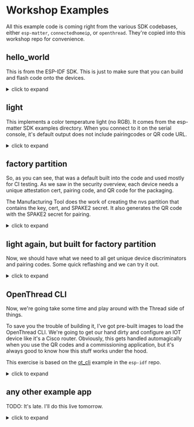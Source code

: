 # Workshop Examples

All this example code is coming right from the various SDK codebases,
either `esp-matter`, `connectedhomeip`, or `openthread`. They're 
copied into this workshop repo for convenience.

## hello_world

This is from the ESP-IDF SDK. This is just to make sure that you can
build and flash code onto the devices.

<details>
<summary>click to expand</summary>

```bash
cd /workspaces/examples/hello_world
```

Configure for the target board. We've got support for all the various esp32
targets in the container, but we're just working with esp32c6 today.

```bash
idf.py set-target esp32c6
```

Check out the menuconfig! I haven't had to custom compile a linux kernel
in ages, but this is just like that was the last time I did it. You shouldn't
have to change anything for the hello_world build, but you'll definitely
learn some options here. Especially with flash partitioning and component
enablement. For example, if you were building a low power Matter device 
with the esp32c6, you could make a device that just uses the BLE and Thread
support and skip building in wifi at all to save a lot of code space and power.

When you're done poking around the menuconfig, quit without saving and run 
the build.

```bash
idf.py menuconfig
idf.py build
```
After five or so minutes and close to a thousand build commands, the build
will be done and the tail of your build output will look something like this.

```bash
-- Build files have been written to: /workspaces/examples/hello_world/build/bootloader
[103/104] Generating binary image from built executableesptool.py v4.5.1
Creating esp32c6 image...
Merged 1 ELF section
Successfully created esp32c6 image.
Generated /workspaces/examples/hello_world/build/bootloader/bootloader.bin
[104/104] cd /workspaces/examples/hello_world/build/bootloader/esp-idf/es...ader 0x0 /workspaces/examples/hello_world/build/bootloader/bootloader.binBootloader binary size 0x50b0 bytes. 0x2f50 bytes (37%) free.
[890/891] Generating binary image from built executableesptool.py v4.5.1
Creating esp32c6 image...
Merged 1 ELF section
Successfully created esp32c6 image.
Generated /workspaces/examples/hello_world/build/hello_world.bin
[891/891] cd /workspaces/examples/hello_world/build/esp-idf/esptool_py &&...artition-table.bin /workspaces/examples/hello_world/build/hello_world.binhello_world.bin binary size 0x1e500 bytes. Smallest app partition is 0x100000 bytes. 0xe1b00 bytes (88%) free.

Project build complete. To flash, run this command:
/opt/esp/tools/python_env/idf5.1_py3.9_env/bin/python ../../opt/esp/idf/components/esptool_py/esptool/esptool.py -p (PORT) -b 460800 --before default_reset --after hard_reset --chip esp32c6  write_flash --flash_mode dio --flash_size 2MB --flash_freq 80m 0x0 build/bootloader/bootloader.bin 0x8000 build/partition_table/partition-table.bin 0x10000 build/hello_world.bin
or run 'idf.py -p (PORT) flash'
root@b6f14b7080a6:/workspaces/examples/hello_world#
```

### Flashing the dev board

Connect one of your dev boards to your laptop via the USB-C to UART port,
which is the port in the bottom right of the diagram below. With the component
side up and the USB-C ports pointing down, it is the port on the left.

![Annotated diagram of ESP32-C6 board](specs/esp32-c6-devkitc-1-v1-annotated-photo.png)

The device port should be something like the following depending on your OS:

* Linux: `/dev/tty-usbserialXXXX`
* macOS: `/dev/tty.usbserial-NNN`
* Windows: `COM5` (need a windows person in the workshop to help here)

Now we need to go back to a shell in your host OS to flash the dev board,

```bash
cd path/to/esp-matter-workshop
cd examples/hello_world
```

At the end of the build output above, you got a very long `esptool.py` command line.
You'll call esptool however you installed it in your host OS (whether it is a standalone
executable or a python script) and then copy everything after the port parameter. I've
added lines for readability below, but you can just copy/pasta everything from `-b` onward.

```bash
esptool --port /dev/tty.usbserial-220 \
    -b 460800 --before default_reset --after hard_reset \
    --chip esp32c6  write_flash --flash_mode dio --flash_size 2MB \
    --flash_freq 80m \ 
    0x0 build/bootloader/bootloader.bin \
    0x8000 build/partition_table/partition-table.bin \
    0x10000 build/hello_world.bin
```

### Check out that hello_world

Once you've flashed the board, connect to the same serial port with
terminal emulator. On Linux and macOS, screen is cheap and dirty. You
want to sub in whatever your serial port was from above.

Serial settings: 115200,8,N,1. No flow control.

```bash
screen /dev/tty.usbserial-220 115200

Restarting in 4 seconds...
Restarting in 3 seconds...
Restarting in 2 seconds...
Restarting in 1 seconds...
Restarting in 0 seconds...
Restarting now.
ESP-ROM:esp32c6-20220919
Build:Sep 19 2022
rst:0xc (SW_CPU),boot:0xc (SPI_FAST_FLASH_BOOT)
Saved PC:0x4001975a
SPIWP:0xee
mode:DIO, clock div:2
load:0x4086c410,len:0xd5c
load:0x4086e610,len:0x2b20
load:0x40875720,len:0x17d4
entry 0x4086c410
I (26) boot: ESP-IDF 420ebd2 2nd stage bootloader
I (27) boot: compile time May 19 2023 19:45:21
I (28) boot: chip revision: v0.0
I (30) boot.esp32c6: SPI Speed      : 40MHz
I (35) boot.esp32c6: SPI Mode       : DIO
I (39) boot.esp32c6: SPI Flash Size : 2MB
I (44) boot: Enabling RNG early entropy source...
W (49) bootloader_random: bootloader_random_enable() has not been implemented yet
I (58) boot: Partition Table:
I (61) boot: ## Label            Usage          Type ST Offset   Length
I (68) boot:  0 nvs              WiFi data        01 02 00009000 00006000
I (76) boot:  1 phy_init         RF data          01 01 0000f000 00001000
I (83) boot:  2 factory          factory app      00 00 00010000 00100000
I (91) boot: End of partition table
I (95) esp_image: segment 0: paddr=00010020 vaddr=42010020 size=07340h ( 29504) map
I (115) esp_image: segment 1: paddr=00017368 vaddr=40800000 size=00cb0h (  3248) load
I (118) esp_image: segment 2: paddr=00018020 vaddr=42000020 size=0d068h ( 53352) map
I (142) esp_image: segment 3: paddr=00025090 vaddr=40800cb0 size=083ech ( 33772) load
I (159) esp_image: segment 4: paddr=0002d484 vaddr=408090a0 size=01054h (  4180) load
I (166) boot: Loaded app from partition at offset 0x10000
I (167) boot: Disabling RNG early entropy source...
W (168) bootloader_random: bootloader_random_enable() has not been implemented yet
I (187) cpu_start: Unicore app
I (188) cpu_start: Pro cpu up.
W (198) clk: esp_perip_clk_init() has not been implemented yet
I (204) cpu_start: Pro cpu start user code
I (204) cpu_start: cpu freq: 160000000 Hz
I (205) cpu_start: Application information:
I (207) cpu_start: Project name:     hello_world
I (213) cpu_start: App version:      f383536
I (218) cpu_start: Compile time:     May 19 2023 19:44:31
I (224) cpu_start: ELF file SHA256:  7cd2dd783ea9cec9...
I (230) cpu_start: ESP-IDF:          420ebd2
I (235) cpu_start: Min chip rev:     v0.0
I (239) cpu_start: Max chip rev:     v0.99
I (244) cpu_start: Chip rev:         v0.0
I (249) heap_init: Initializing. RAM available for dynamic allocation:
I (256) heap_init: At 4080AF90 len 00071680 (453 KiB): D/IRAM
I (262) heap_init: At 4087C610 len 00002F54 (11 KiB): STACK/DIRAM
I (269) heap_init: At 50000010 len 00003FF0 (15 KiB): RTCRAM
I (276) spi_flash: detected chip: generic
I (280) spi_flash: flash io: dio
W (284) spi_flash: Detected size(8192k) larger than the size in the binary image header(2048k). Using the size in the binary image .
I (297) sleep: Configure to isolate all GPIO pins in sleep state
I (304) sleep: Enable automatic switching of GPIO sleep configuration
I (311) coexist: coex firmware version: ebddf30
I (316) coexist: coexist rom version 5b8dcfa
I (322) app_start: Starting scheduler on CPU0
I (326) main_task: Started on CPU0
I (326) main_task: Calling app_main()
Hello world!
This is esp32c6 chip with 1 CPU core(s), WiFi/BLE, 802.15.4 (Zigbee/Thread), silicon revision v0.0, 2MB external flash
Minimum free heap size: 474624 bytes
```

</details>



## light

This implements a color temperature light (no RGB). It comes from the 
esp-matter SDK examples directory. When you connect to it on the serial
console, it's default output does not include pairingcodes or QR code URL.

<details>
<summary>click to expand</summary>

* build it

```bash
# in the build container
cd /workspaces/examples/light
idf.py set-target esp32c6
idf.py menuconfig
idf.py build
```

<details>
<summary>build output</summary>

```bash
[1144/1145] Generating binary image from built executableesptool.py v4.5.1
Creating esp32c6 image...
Merged 2 ELF sections
Successfully created esp32c6 image.
Generated /workspaces/examples/light/build/light.bin
[1145/1145] cd /workspaces/examples/light/build/esp-idf/esptool_...e/partition-table.bin /workspaces/examples/light/build/light.binlight.bin binary size 0x16e990 bytes. Smallest app partition is 0x1c0000 bytes. 0x51670 bytes (18%) free.

Project build complete. To flash, run this command:
/opt/esp/tools/python_env/idf5.1_py3.9_env/bin/python ../../../opt/esp/idf/components/esptool_py/esptool/esptool.py -p (PORT) -b 460800 --before default_reset --after hard_reset --chip esp32c6  write_flash --flash_mode dio --flash_size 4MB --flash_freq 40m 0x0 build/bootloader/bootloader.bin 0xc000 build/partition_table/partition-table.bin 0x20000 build/light.bin
or run 'idf.py -p (PORT) flash'
```

Build should take around 15m. (Took 13m on my 6 year old quad core i7 imac under docker)
</details>

* flash it

```bash
esptool.py -p (PORT) -b 460800 --before default_reset --after hard_reset --chip esp32c6  write_flash --flash_mode dio --flash_size 4MB --flash_freq 40m 0x0 build/bootloader/bootloader.bin 0xc000 build/partition_table/partition-table.bin 0x20000 build/light.bin
```

* connect to serial console
* check out pairing code

```bash 
> matter help

  esp             Usage: matter esp <sub_command>
  base64          Base64 encode / decode utilities
  exit            Exit the shell application
  help            List out all top level commands
  version         Output the software version
  ble             BLE transport commands
  wifi            Usage: wifi <subcommand>
  config          Manage device configuration. Usage to dump value: config [param_name] and to set some values (discriminator): con.
  device          Device management commands
  onboardingcodes Dump device onboarding codes. Usage: onboardingcodes none|softap|ble|onnetwork [qrcode|qrcodeurl|manualpairingcode]
  dns             Dns client commands
  ota             OTA commands
Done
> matter onboardingcodes ble manualpairingcode

```

* ask your neighbors what pairing code they got
* See how many of you can pair with someone else's device

</details>


## factory partition

So, as you can see, that was a default built into the code and used mostly
for CI testing. As we saw in the security overview, each device needs a
unique attestation cert, pairing code, and QR code for the packaging.

The Manufacturing Tool does the work of creating the nvs partition that
contains the key, cert, and SPAKE2 secret. It also generates the QR code
with the SPAKE2 secret for pairing.

<details>
<summary>click to expand</summary>

We're going to work through some of the instructions in 
[Manufacturing Tool Docs](https://github.com/espressif/esp-matter/blob/273efe2/tools/mfg_tool/README.md).

First, we need to pull up `idf.py menuconfig` and reconfigure the app to use
credentials from the nvs partitions we're also about to create. Read over
the intro and then jump to the [Configure Your App](https://github.com/espressif/esp-matter/blob/273efe2/tools/mfg_tool/README.md#configure-your-app) section. Follow the insructions there
to set the Commissioning, Attestation, and Manufacturing options. Save and quit
when you're done to save changes to `sdkconfig`

You'll need to rebuild the application partition, so probably best
to kick of an `idf.py build` in this container and we'll go run another
instance of the container to mess around with the Manufacturing Tool.

```bash
# Let's start another build container on your host os
cd path/to/esp-matter-workshop
docker run -it --mount type=bind,source="$(pwd)",target=/workspaces \
    ducksauz/esp-matter-dev:latest /bin/bash
```

Check out the help for `mfg_tool.py`. I've truncated the help output. 
There are a lot of interesting options there to play with.


```bash
# In the new container
# Add the tool to the path because I missed it.
PATH=/opt/esp/esp-matter/tools/mfg_tool:${PATH}

# Check out 
# mfg_tool.py -h
usage: mfg_tool.py [-h] [-n COUNT] [-s SIZE] [-e] [--passcode PASSCODE] [--discriminator DISCRIMINATOR] [-cf {0,1,2}]
                   [-dm {0,1,2}] [-cn CN_PREFIX] [-lt LIFETIME] [-vf VALID_FROM] [-c CERT] [-k KEY] [-cd CERT_DCLRN]
                   [--dac-cert DAC_CERT] [--dac-key DAC_KEY] [--paa | --pai] [-v VENDOR_ID] [--vendor-name VENDOR_NAME]
                   [-p PRODUCT_ID] [--product-name PRODUCT_NAME] [--hw-ver HW_VER] [--hw-ver-str HW_VER_STR] [--mfg-date MFG_DATE]
                   [--serial-num SERIAL_NUM] [--enable-rotating-device-id] [--rd-id-uid RD_ID_UID]
                   [--calendar-types CALENDAR_TYPES [CALENDAR_TYPES ...]] [--locales LOCALES [LOCALES ...]]
                   [--fixed-labels FIXED_LABELS [FIXED_LABELS ...]] [--product-label PRODUCT_LABEL] [--product-url PRODUCT_URL]
                   [--csv CSV] [--mcsv MCSV]

```

First, we'll just make a single partition.

```bash
CRED_PATH=/opt/esp/esp-matter/connectedhomeip/connectedhomeip/credentials
$ mfg_tool.py -cn "My Awesome Bulb" -v 0xFFF2 -p 0x8001 --pai \
    -k ${CRED_PATH}/test/attestation/Chip-Test-PAI-FFF2-8001-Key.pem \
    -c ${CRED_PATH}/test/attestation/Chip-Test-PAI-FFF2-8001-Cert.pem \
   -cd ${CRED_PATH}/test/certification-declaration/Chip-Test-CD-FFF2-8001.der
```

Take a look at the certs and keys that will end up in the factory partition.
Note: `$SOME_UID` will be a randomly generated UID 

```bash
$ ls -l out/fff2_8001/$SOME_UID/internal/
total 28
-rw-r--r-- 1 root root  497 May 20 03:34 DAC_cert.der
-rw-r--r-- 1 root root  729 May 20 03:34 DAC_cert.pem
-rw-r--r-- 1 root root  227 May 20 03:34 DAC_key.pem
-rw-r--r-- 1 root root   32 May 20 03:34 DAC_private_key.bin
-rw-r--r-- 1 root root   65 May 20 03:34 DAC_public_key.bin
-rw-r--r-- 1 root root  449 May 20 03:34 PAI_cert.der
-rw-r--r-- 1 root root 1059 May 20 03:34 partition.csv
```

* Take a look at the certs with `openssl x509`
* Check out the `partition.csv` file for what's happening there. How do you think these options map to the command line options?




</details>


## light again, but built for factory partition

Now, we should have what we need to all get unique device discriminators
and pairing codes. Some quick reflashing and we can try it out.

<details>
<summary>click to expand</summary>

### Erase the device

Especially when you're changing device credentials, it's a good idea to
just wipe flash before you reprogram so you don't end up with spurious
behavior due to old data.

```bash
# On the host machine
$ esptool.py -p /dev/tty.usbserial-10 erase_flash
esptool.py v4.5.1
Serial port /dev/tty.usbserial-10
Connecting....
Detecting chip type... ESP32-C6
Chip is ESP32-C6 (revision v0.0)
Features: WiFi 6, BT 5, IEEE802.15.4
Crystal is 40MHz
MAC: 60:55:f9:f6:fd:0c
Uploading stub...
Running stub...
Stub running...
Erasing flash (this may take a while)...
Chip erase completed successfully in 2.2s
Hard resetting via RTS pin...
```

### Flash the application

```bash
esptool.py -p (PORT) -b 460800 --before default_reset --after hard_reset --chip esp32c6  write_flash --flash_mode dio --flash_size 4MB --flash_freq 40m 0x0 build/bootloader/bootloader.bin 0xc000 build/partition_table/partition-table.bin 0x20000 build/light.bin
```

### Flash the factory partition

```bash
esptool.py -p /dev/tty.usbserial-10 write_flash \
    0x10000 out/fff2_8001/$SOME_UID/$SOME_UID-partition.bin
```

This is as good a time as any to talk about the flash partition table.
We get this output early in the build process.

```log
[3/1145] Generating ../../partition_table/partition-table.binPartition table binary generated. Contents:
*******************************************************************************
# ESP-IDF Partition Table
# Name, Type, SubType, Offset, Size, Flags
esp_secure_cert,63,6,0xd000,8K,encrypted
nvs,data,nvs,0x10000,24K,
nvs_keys,data,nvs_keys,0x16000,4K,encrypted
phy_init,data,phy,0x17000,4K,
ota_0,app,ota_0,0x20000,1792K,
ota_1,app,ota_1,0x1e0000,1792K,
ot_storage,data,fat,0x3a0000,24K,
*******************************************************************************
```

It's computed from the partition csv template file configured in `sdkconfig`.
We're using partitions_thread.csv because that's the default for the esp32c6
and esp32h2 devices.

```bash
$ cat partitions_thread.csv
# Name,   Type, SubType, Offset,  Size, Flags
# Note: Firmware partition offset needs to be 64K aligned, initial 36K (9 sectors) are reserved for bootloader and partition table
esp_secure_cert,  0x3F, ,0xd000,     0x2000, encrypted
nvs,       data, nvs,     0x10000,   0x6000,
nvs_keys, data, nvs_keys, ,          0x1000, encrypted
phy_init,  data, phy,     ,          0x1000,
ota_0,    app, ota_0,     ,          0x1C0000,
ota_1,    app, ota_1,     ,          0x1C0000,
# For Wi-Fi device, this partition can be deleted.
ot_storage,data, fat,     ,          0x6000,
```

`esp_secure_cert` and `nvs_keys` are related to firmware and config
security. `nvs` is the partition that will hold the device attestation
certs and key. `phy_init` holds radio calibration data and mac address
info (I think). `ota_0` and `ota_1` are two slots to hold the application
image, allowing the device to safely do OTA updates without bricking itself.
Lastly, `ot_storage` is for (Open)Thread device credential storage for to
access the Thread network to which it is joined.

The bootloader and partition table are in flash starting at 0x0000 and 0xc000,
respectively. These are both configurable in `sdkconfig`

```text
CONFIG_BOOTLOADER_OFFSET_IN_FLASH=0x0
CONFIG_PARTITION_TABLE_OFFSET=0xC000
```

You should be able to just pull up the QR code for the partition you flashed.
Open `out/fff2_8001/$SOME_UID/$SOME_UID-qrcode.png` and scan it with your
smart home app, which should probably be Home.app (iOS) or Google Home App 
(Android).

</details>


## OpenThread CLI

Now, we're going take some time and play around with the Thread side of things.

To save you the trouble of building it, I've got pre-built images to load the
OpenThread CLI. We're going to get our hand dirty and configure an IOT device
like it's a Cisco router. Obviously, this gets handled automagically when you
use the QR codes and a commissioning application, but it's always good to know
how this stuff works under the hood.

This exercise is based on the [ot_cli](https://github.com/espressif/esp-idf/tree/56123c52aa/examples/openthread/ot_cli) example in the `esp-idf` repo.

<details>
<summary>click to expand</summary>

### Flash the `ot-cli` image

```bash
# On your host machine
cd path/to/esp-matter-workshop
cd examples/ot-cli

esptool.py -p ${PORT} -b 460800 --before default_reset --after hard_reset \
  --chip esp32c6  write_flash --flash_mode dio --flash_size 8MB \
  --flash_freq 80m \
  0x0 build/bootloader/bootloader.bin \
  0x8000 build/partition_table/partition-table.bin \
  0x10000 build/esp_ot_cli.bin
```

### Check out some of the ot-cli commands

```log
> discover
>

| Network Name     | Extended PAN     | PAN  | MAC Address      | Ch | dBm | LQI |
+------------------+------------------+------+------------------+----+-----+-----+
| NEST-PAN-BCC2    | abcd7676acbd7676 | bcc2 | 021a2b3c32323232 | 13 | -74 |  30 |
| OpenThreadDemo   | 1111111122222222 | 1234 | ceb04c89f89bafa9 | 15 | -75 |  25 |
| MyHome123456788  | efda4321efda4321 | 54ea | 021a2b3cdfdfdf55 | 24 | -101 |   0 |
| MyHome123456788  | efda4321efda4321 | 54ea | 021a2b3c8a8a3a44 | 25 | -67 |  66 |

> counters
> 

```


### Join the workshop Thread network

Connect via serial console to the ESP32. You'll need to adjust your serial
settings to perform local echo, as the ot-cli doesn't echo what you type.
Annoying, but easily remedied. Depending on what tool you're using to make
the serial connection, you might want/need to save the local echo as a
different profile, quit, and reconnect with that profile. I had to do this
with `minicom`

We're going to join all the modules to an OTBR up here. I used the same
command on the OTBR to dump the active dataset as is in the 

```bash
john@touchpi:~/thread-sandbox/ot-br-posix/build/otbr/tools $ sudo ot-ctl dataset active -x
0e080000000000010000000300000f35060004001fffe0020811111111222222220708fd0907de4e41c5f0051000112233445566778899aabbccddeeff030e4f70656e54687265616444656d6f010212340410445f2b5ca6f2a93a55ce570a70efeecb0c0402a0f7f8
```

From our serial terminal sessions, we're going apply that to `ot-cli` running on both
your esp32c6 modules.

```bash
> factoryreset
# the device will reboot

> dataset set active 0e080000000000010000000300000f35060004001fffe0020811111111222222220708fd0907de4e41c5f0051000112233445566778899aabbccddeeff030e4f70656e54687265616444656d6f010212340410445f2b5ca6f2a93a55ce570a70efeecb0c0402a0f7f8
> ifconfig up
Done
> thread start
Done

# After some seconds

> state
router  # child is also a valid state
Done

```

</details>


## any other example app

TODO: It's late. I'll do this live tomorrow.

<details>
<summary>click to expand</summary>

</details>


[def]: https://github.com/espressif/esp-idf/tree/56123c52aa/examples/openthread/ot_cli
